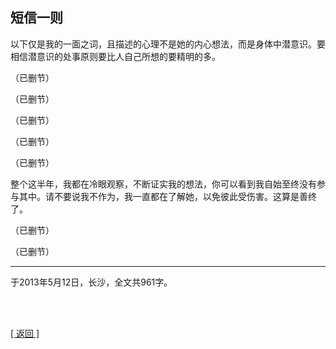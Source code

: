 ## 短信一则

以下仅是我的一面之词，且描述的心理不是她的内心想法，而是身体中潜意识。要相信潜意识的处事原则要比人自己所想的要精明的多。

（已删节）

（已删节）

（已删节）

（已删节）

（已删节）

整个这半年，我都在冷眼观察，不断证实我的想法，你可以看到我自始至终没有参与其中。请不要说我不作为，我一直都在了解她，以免彼此受伤害。这算是善终了。

（已删节）

（已删节）

------

于2013年5月12日，长沙，全文共961字。

<br>

<br>

[[ 返回 ]](navigation.md)
